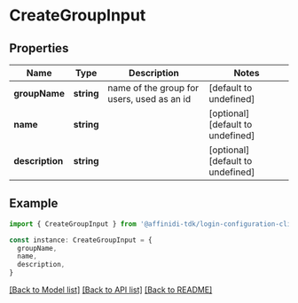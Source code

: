 # CreateGroupInput

## Properties

| Name            | Type       | Description                                | Notes                             |
| --------------- | ---------- | ------------------------------------------ | --------------------------------- |
| **groupName**   | **string** | name of the group for users, used as an id | [default to undefined]            |
| **name**        | **string** |                                            | [optional] [default to undefined] |
| **description** | **string** |                                            | [optional] [default to undefined] |

## Example

```typescript
import { CreateGroupInput } from '@affinidi-tdk/login-configuration-client'

const instance: CreateGroupInput = {
  groupName,
  name,
  description,
}
```

[[Back to Model list]](../README.md#documentation-for-models) [[Back to API list]](../README.md#documentation-for-api-endpoints) [[Back to README]](../README.md)
